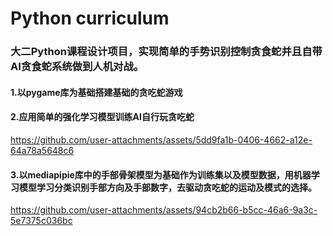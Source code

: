 # Python curriculum
### 大二Python课程设计项目，实现简单的手势识别控制贪食蛇并且自带AI贪食蛇系统做到人机对战。
#### 1.以pygame库为基础搭建基础的贪吃蛇游戏
#### 2.应用简单的强化学习模型训练AI自行玩贪吃蛇

https://github.com/user-attachments/assets/5dd9fa1b-0406-4662-a12e-64a78a5648c6

#### 3.以mediapipie库中的手部骨架模型为基础作为训练集以及模型数据，用机器学习模型学习分类识别手部方向及手部数字，去驱动贪吃蛇的运动及模式的选择。

https://github.com/user-attachments/assets/94cb2b66-b5cc-46a6-9a3c-5e7375c036bc


